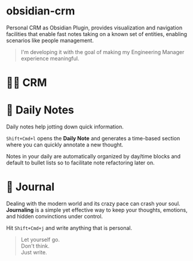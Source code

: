 # obsidian-crm

Personal CRM as Obsidian Plugin, provides visualization and navigation facilities that enable fast notes taking on a known set of entities, enabling scenarios like people management.

> I'm developing it with the goal of making my Engineering Manager experience meaningful.

# 👩‍💻 CRM

# 📆 Daily Notes

Daily notes help jotting down quick information.

`Shift+Cmd+l` opens the **Daily Note** and generates a time-based section where you can quickly annotate a new thought.

Notes in your daily are automatically organized by day/time blocks and default to bullet lists so to facilitate note refactoring later on.

# 📝 Journal

Dealing with the modern world and its crazy pace can crash your soul. **Journaling** is a simple yet effective way to keep your thoughts, emotions, and hidden convinctions under control.

Hit `Shift+Cmd+j` and write anything that is personal.

> Let yourself go.  
> Don't think.  
> Just write.
